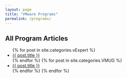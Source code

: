 ```yaml
---
layout: page
title: "VMware Programs"
permalink: /programs/
---
```

<h2>All Program Articles</h2>
<ul>
  {% for post in site.categories.vExpert %}
    <li><a href="{{ post.url }}">{{ post.title }}</a></li>
  {% endfor %}
  {% for post in site.categories.VMUG %}
    <li><a href="{{ post.url }}">{{ post.title }}</a></li>
  {% endfor %}
{% endfor %}
